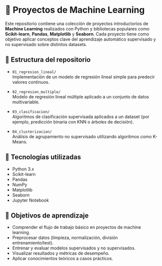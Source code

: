 # 🤖 Proyectos de Machine Learning

Este repositorio contiene una colección de proyectos introductorios de **Machine Learning** realizados con Python y bibliotecas populares como **Scikit-learn**, **Pandas**, **Matplotlib** y **Seaborn**. Cada proyecto tiene como objetivo aplicar conceptos clave del aprendizaje automático supervisado y no supervisado sobre distintos datasets.

## 📁 Estructura del repositorio

- `01_regresion_lineal/`  
  Implementación de un modelo de regresión lineal simple para predecir valores continuos.

- `02_regresion_multiple/`  
  Modelo de regresión lineal múltiple aplicado a un conjunto de datos multivariable.

- `03_clasificacion/`  
  Algoritmos de clasificación supervisada aplicados a un dataset (por ejemplo, predicción binaria con KNN o árboles de decisión).

- `04_clusterizacion/`  
  Análisis de agrupamiento no supervisado utilizando algoritmos como K-Means.

## 🧠 Tecnologías utilizadas

- Python 3.x  
- Scikit-learn  
- Pandas  
- NumPy  
- Matplotlib  
- Seaborn  
- Jupyter Notebook

## 📌 Objetivos de aprendizaje

- Comprender el flujo de trabajo básico en proyectos de machine learning.
- Preprocesar datos (limpieza, normalización, división entrenamiento/test).
- Entrenar y evaluar modelos supervisados y no supervisados.
- Visualizar resultados y métricas de desempeño.
- Aplicar conocimientos teóricos a casos prácticos.
